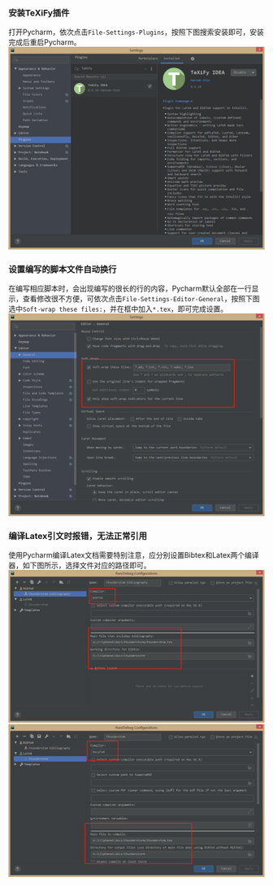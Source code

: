 ### 安装TeXiFy插件
打开Pycharm，依次点击`File-Settings-Plugins`，按照下图搜索安装即可，安装完成后重启Pycharm。
![](infer_figs/pycharm_latex_install.png)

### 设置编写的脚本文件自动换行
在编写相应脚本时，会出现编写的很长的行的内容，Pycharm默认全部在一行显示，查看修改很不方便，可依次点击`File-Settings-Editor-General`，按照下图选中`Soft-wrap these files:`，并在框中加入`*.tex`，即可完成设置。
![](infer_figs/pycharm_soft_wraps.png)

### 编译Latex引文时报错，无法正常引用
使用Pycharm编译Latex文档需要特别注意，应分别设置Bibtex和Latex两个编译器，如下图所示，选择文件对应的路径即可。
![](infer_figs/pycharm_bib1.png)
![](infer_figs/pycharm_bib2.png)
